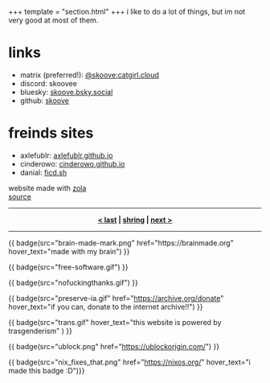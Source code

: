 +++
template = "section.html"
+++
i like to do a lot of things, but im not very good at most of them.

# links
- matrix (preferred!): [@skoove:catgirl.cloud](https://matrix.to/#/@skoove:catgirl.cloud)
- discord: skoovee
- bluesky: [skoove.bsky.social](https://bsky.app/profile/skoove.bsky.social)
- github: [skoove](https://github.com/skoove)

# freinds sites
- axlefublr: [axlefublr.github.io](https://axlefublr.github.io/)
- cinderowo: [cinderowo.github.io](https://cinderowo.github.io/)
- danial: [ficd.sh](<https://ficd.sh/>)

website made with [zola](<https://getzola.org/>) \
[source](<https://github.com/skoove/website/>)

---

<div class="webring" style="text-align: center; font-weight: bold">
  <a href="https://shring.sh/skoove/previous">&lt last</a> |
  <a href="https://shring.sh">shring</a> |
  <a href="https://shring.sh/skoove/next">next &gt</a>
</div>

---
<div class="badges">
{{ badge(src="brain-made-mark.png" href="https://brainmade.org" hover_text="made with my brain") }}

{{ badge(src="free-software.gif") }}

{{ badge(src="nofuckingthanks.gif") }}

{{ badge(src="preserve-ia.gif" href="https://archive.org/donate" hover_text="if you can, donate to the internet archive!!") }}

{{ badge(src="trans.gif" hover_text="this website is powered by trasgenderism" ) }}

{{ badge(src="ublock.png" href="https://ublockorigin.com/") }}

{{ badge(src="nix_fixes_that.png" href="https://nixos.org/" hover_text="i made this badge :D")}}
<div>
